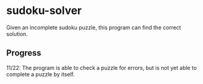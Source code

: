 # sudoku-solver

Given an incomplete sudoku puzzle, this program can find the correct solution.

## Progress
11/22: The program is able to check a puzzle for errors, but is not yet able to complete a puzzle by itself.
